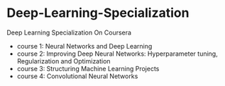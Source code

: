 # Deep-Learning-Specialization

Deep Learning Specialization On Coursera

* course 1: Neural Networks and Deep Learning
* course 2: Improving Deep Neural Networks: Hyperparameter tuning, Regularization and Optimization
* course 3: Structuring Machine Learning Projects
* course 4:	Convolutional Neural Networks


